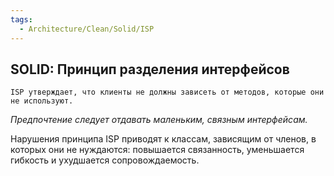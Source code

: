 ```yaml
---
tags:
  - Architecture/Clean/Solid/ISP
---
```


## SOLID: Принцип разделения интерфейсов

```
ISP утверждает, что клиенты не должны зависеть от методов, которые они не используют.
```

_Предпочтение следует отдавать маленьким, связным интерфейсам._

Нарушения принципа ISP приводят к классам, зависящим от членов, в которых они не нуждаются: повышается связанность, 
уменьшается гибкость и ухудшается сопровождаемость.

